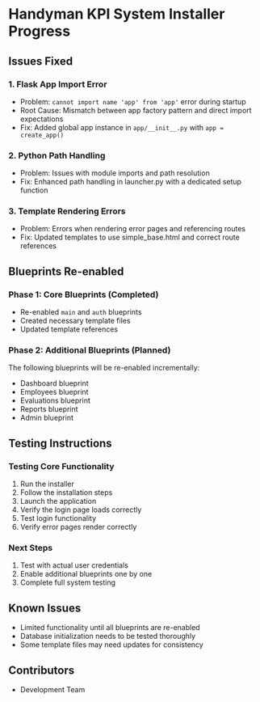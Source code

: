 # Handyman KPI System Installer Progress

## Issues Fixed

### 1. Flask App Import Error
- Problem: `cannot import name 'app' from 'app'` error during startup
- Root Cause: Mismatch between app factory pattern and direct import expectations
- Fix: Added global app instance in `app/__init__.py` with `app = create_app()`

### 2. Python Path Handling
- Problem: Issues with module imports and path resolution
- Fix: Enhanced path handling in launcher.py with a dedicated setup function

### 3. Template Rendering Errors
- Problem: Errors when rendering error pages and referencing routes
- Fix: Updated templates to use simple_base.html and correct route references

## Blueprints Re-enabled

### Phase 1: Core Blueprints (Completed)
- Re-enabled `main` and `auth` blueprints
- Created necessary template files
- Updated template references

### Phase 2: Additional Blueprints (Planned)
The following blueprints will be re-enabled incrementally:
- Dashboard blueprint
- Employees blueprint
- Evaluations blueprint
- Reports blueprint
- Admin blueprint

## Testing Instructions

### Testing Core Functionality
1. Run the installer
2. Follow the installation steps
3. Launch the application
4. Verify the login page loads correctly
5. Test login functionality
6. Verify error pages render correctly

### Next Steps
1. Test with actual user credentials
2. Enable additional blueprints one by one
3. Complete full system testing

## Known Issues
- Limited functionality until all blueprints are re-enabled
- Database initialization needs to be tested thoroughly
- Some template files may need updates for consistency

## Contributors
- Development Team